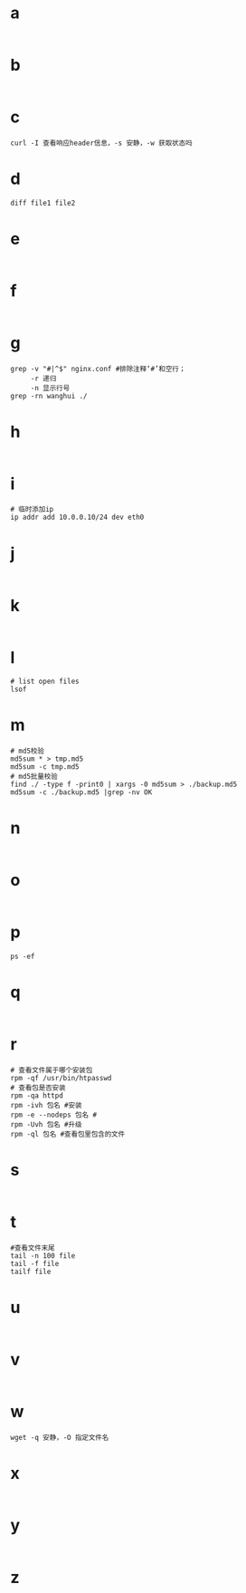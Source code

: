 # a
```

```
# b
```

```
# c
```
curl -I 查看响应header信息，-s 安静，-w 获取状态吗
```
# d
```
diff file1 file2
```
# e
```

```
# f
```

```
# g
```
grep -v "#|^$" nginx.conf #排除注释‘#’和空行；
     -r 递归
     -n 显示行号
grep -rn wanghui ./
```
# h
```

```
# i
```
# 临时添加ip
ip addr add 10.0.0.10/24 dev eth0
```
# j
```

```
# k
```

```
# l
```
# list open files
lsof  
```
# m
```
# md5校验
md5sum * > tmp.md5
md5sum -c tmp.md5
# md5批量校验
find ./ -type f -print0 | xargs -0 md5sum > ./backup.md5
md5sum -c ./backup.md5 |grep -nv OK
```
# n
```

```
# o
```

```
# p
```
ps -ef
```
# q
```

```
# r
```
# 查看文件属于哪个安装包
rpm -qf /usr/bin/htpasswd
# 查看包是否安装
rpm -qa httpd
rpm -ivh 包名 #安装
rpm -e --nodeps 包名 #
rpm -Uvh 包名 #升级
rpm -ql 包名 #查看包里包含的文件
```
# s
```

```
# t
```
#查看文件末尾
tail -n 100 file
tail -f file
tailf file
```
# u
```

```
# v
```

```
# w
```
wget -q 安静，-O 指定文件名
```
# x
```

```
# y
```

```
# z
```

```
